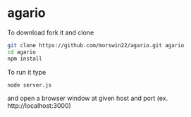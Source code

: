 # agario
To download fork it and clone
```bash
git clone https://github.com/morswin22/agario.git agario
cd agario
npm install
```

To run it type
```bash
node server.js
```
and open a browser window at given host and port (ex. http://localhost:3000)
